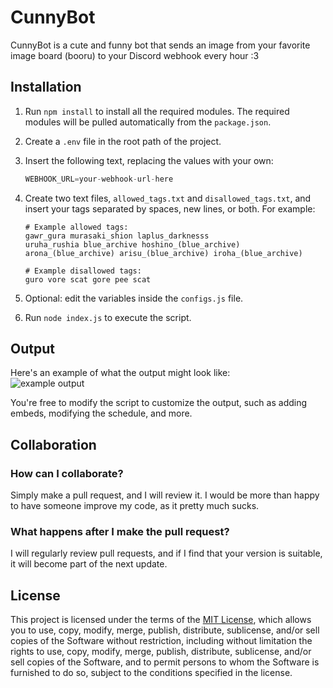 # CunnyBot

CunnyBot is a cute and funny bot that sends an image from your favorite image board (booru) to your Discord webhook every hour :3

## Installation

1. Run `npm install` to install all the required modules. The required modules will be pulled automatically from the `package.json`.
2. Create a `.env` file in the root path of the project.
3. Insert the following text, replacing the values with your own:
   ```python
   WEBHOOK_URL=your-webhook-url-here
   ```
4. Create two text files, `allowed_tags.txt` and `disallowed_tags.txt`, and insert your tags separated by spaces, new lines, or both. For example:

   ```
   # Example allowed tags:
   gawr_gura murasaki_shion laplus_darknesss
   uruha_rushia blue_archive hoshino_(blue_archive)
   arona_(blue_archive) arisu_(blue_archive) iroha_(blue_archive)

   # Example disallowed tags:
   guro vore scat gore pee scat
   ```

5. Optional: edit the variables inside the `configs.js` file.
6. Run `node index.js` to execute the script.

## Output

Here's an example of what the output might look like: <br>
![example output](https://cdn.discordapp.com/attachments/759466522312704000/1084357219614728202/image.png)

You're free to modify the script to customize the output, such as adding embeds, modifying the schedule, and more.

## Collaboration

### How can I collaborate?

Simply make a pull request, and I will review it. I would be more than happy to have someone improve my code, as it pretty much sucks.

### What happens after I make the pull request?

I will regularly review pull requests, and if I find that your version is suitable, it will become part of the next update.

## License

This project is licensed under the terms of the [MIT License](https://github.com/SkyeUwU/CunnyBot/blob/master/LICENSE), which allows you to use, copy, modify, merge, publish, distribute, sublicense, and/or sell copies of the Software without restriction, including without limitation the rights to use, copy, modify, merge, publish, distribute, sublicense, and/or sell copies of the Software, and to permit persons to whom the Software is furnished to do so, subject to the conditions specified in the license.
